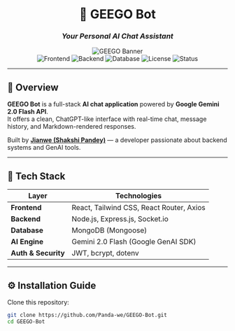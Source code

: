 <div align="center">

# 🤖 GEEGO Bot  
### *Your Personal AI Chat Assistant*

![GEEGO Banner](https://img.shields.io/badge/AI%20Powered-Gemini%202.0%20Flash-4285F4?style=for-the-badge&logo=google)  
![Frontend](https://img.shields.io/badge/Frontend-React-blue?style=for-the-badge&logo=react)
![Backend](https://img.shields.io/badge/Backend-Node.js-green?style=for-the-badge&logo=node.js)
![Database](https://img.shields.io/badge/Database-MongoDB-brightgreen?style=for-the-badge&logo=mongodb)
![License](https://img.shields.io/badge/License-MIT-yellow?style=for-the-badge)
![Status](https://img.shields.io/badge/Status-Active-success?style=for-the-badge)

</div>

---

## 🌟 Overview

**GEEGO Bot** is a full-stack **AI chat application** powered by **Google Gemini 2.0 Flash API**.  
It offers a clean, ChatGPT-like interface with real-time chat, message history, and Markdown-rendered responses.

Built by **[Jianwe (Shakshi Pandey)](https://github.com/panda-we)** — a developer passionate about backend systems and GenAI tools.

---

## 🚀 Tech Stack

| Layer | Technologies |
|--------|---------------|
| **Frontend** | React, Tailwind CSS, React Router, Axios |
| **Backend** | Node.js, Express.js, Socket.io |
| **Database** | MongoDB (Mongoose) |
| **AI Engine** | Gemini 2.0 Flash (Google GenAI SDK) |
| **Auth & Security** | JWT, bcrypt, dotenv |

---

## ⚙️ Installation Guide

Clone this repository:
```bash
git clone https://github.com/Panda-we/GEEGO-Bot.git
cd GEEGO-Bot
